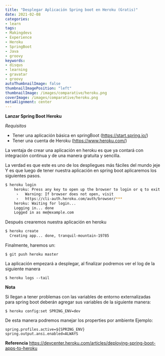 ```yaml
---
title: "Desplegar Aplicación Spring boot en Heroku (Gratis)"
date: 2021-02-08
categories:
- learn
tags:
- Makingdevs
- Experience
- Heroku
- SpringBoot
- Java
- groovy
keywords:
- disqus
- learning
- gravatar
- groovy
autoThumbnailImage: false
thumbnailImagePosition: "left"
thumbnailImage: /images/comparative/heroku.png
coverImage: /images/comparative/heroku.png
metaAlignment: center
---
```

**Lanzar Spring Boot Heroku**

*Requisitos*

* Tener una aplicación básica  en springBoot (https://start.spring.io/)
* Tener una cuenta de Heroku (https://www.heroku.com/)

La ventaja de crear una aplicación en heroku es que ya contará con integración continua y de una manera gratuita y sencilla.

La verdad es que este es uno de los despliegues más fáciles del mundo jeje
Y es que luego de tener nuestra aplicación en spring boot aplicaremos los siguientes pasos.

```bash
$ heroku login
    heroku: Press any key to open up the browser to login or q to exit
     ›   Warning: If browser does not open, visit
     ›   https://cli-auth.heroku.com/auth/browser/***
    heroku: Waiting for login...
    Logging in... done
    Logged in as me@example.com
````

Después  crearemos nuestra aplicación en heroku

```bash
$ heroku create
  Creating app... done, tranquil-mountain-19785
````

Finalmente, haremos un:
```shell
$ git push heroku master
```

La aplicación empezará a desplegar, al finalizar podremos ver el log de la siguiente manera

```shell
$ heroku logs --tail
```

**Nota**

Si llegan a tener problemas  con las variables de entorno externalizadas para spring boot deberán agregar sus variables de la siguiente manera:
```shell
$ heroku config:set SPRING_ENV=dev
```

De esta manera  podremos manejar los properties por ambiente
Ejemplo:

```shell
spring.profiles.active=${SPRING_ENV}
spring.output.ansi.enabled=ALWAYS
```


**Referencia**
https://devcenter.heroku.com/articles/deploying-spring-boot-apps-to-heroku

